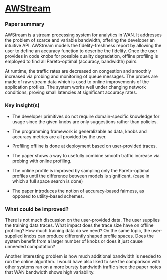 # [AWStream](https://ptolemy.berkeley.edu/publications/papers/18/ZhangEtAl_AWStream_SIGCOMM_18.pdf)


### Paper summary
AWStream is a stream processing system for analytics in WAN. It addresses the problem of scarce and variable bandwidth, offering the developer an intuitive API. AWStream models the fidelity-freshness report by allowing the user to define an accuracy function to describe the fidelity. Once the user provides in code knobs for possible quality degradation, offline profiling is employed to find all Pareto-optimal (accuracy, bandwidth) pairs.

At runtime, the traffic rates are decreased on congestion and smoothly increased via probing and monitoring of queue messages. The probes are made of raw stream data which is used to online improvements of the application profiles. The system works well under changing network conditions, proving small latencies at significant accuracy rates.


### Key insight(s)
- The developer primitives do not require domain-specific knowledge for usage since the given knobs are only suggestions rather than policies.

- The programming framework is generalizable as data, knobs and accuracy metrics are all provided by the user.

- Profiling offline is done at deployment based on user-provided traces.

- The paper shows a way to usefully combine smooth traffic increase via probing with online profiling.

- The online profile is improved by sampling only the Pareto-optimal profiles until the difference between models is significant. (case in which a full space search is done)

- The paper introduces the notion of accuracy-based fairness, as opposed to utility-based schemes.

### What could be improved?
There is not much discussion on the user-provided data. The user supplies the training data traces. What impact does the trace size have on offline profiling? How much training data do we need? On the same topic, the user-supplied knobs can produce differently shaped profile spaces. Does the system benefit from a larger number of knobs or does it just cause unneeded computation?

Another interesting problem is how much additional bandwidth is needed to run the online algorithm. I would have also liked to see the comparison with other systems ran on a more bursty bandwidth traffic since the paper notes that WAN bandwidth shows high variability.
